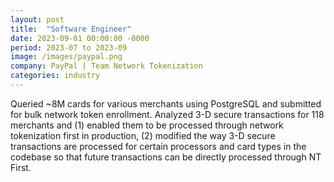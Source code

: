 ```yaml
---
layout: post
title:  "Software Engineer"
date: 2023-09-01 00:00:00 -0000
period: 2023-07 to 2023-09
image: /images/paypal.png
company: PayPal | Team Network Tokenization
categories: industry
---
```

Queried ~8M cards for various merchants using PostgreSQL and submitted for bulk network token enrollment. Analyzed 3-D secure transactions for 118 merchants and (1) enabled them to be processed through network tokenization first in production, (2) modified the way 3-D secure transactions are processed for certain processors and card types in the codebase so that future transactions can be directly processed through NT First.